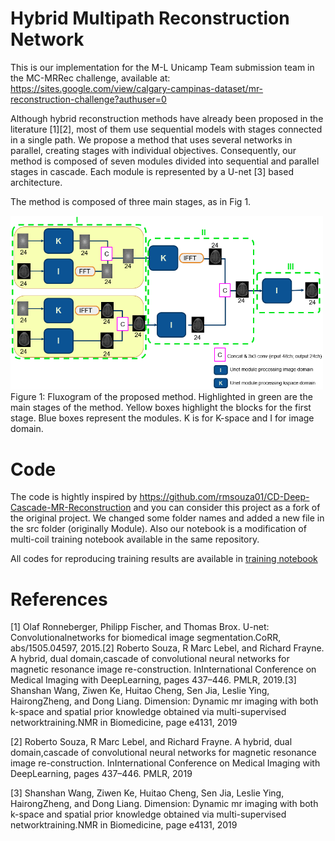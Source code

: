 # Hybrid Multipath Reconstruction Network

This is our implementation for the M-L Unicamp Team submission team in the MC-MRRec challenge, available at: https://sites.google.com/view/calgary-campinas-dataset/mr-reconstruction-challenge?authuser=0

Although hybrid reconstruction methods have already been proposed in the literature [1][2], most of them use sequential models with stages connected in a single path. We propose a method that uses several networks in parallel, creating stages with individual objectives. Consequently, our method is composed of seven modules divided into sequential and parallel stages in cascade. Each module is represented by a U-net [3] based architecture.

The method is composed of three main stages, as in Fig 1.


<img src="https://github.com/alelopes/hybrid-multipath-reconstruction-network/blob/main/imgs/img1.png" width="500">
Figure 1: Fluxogram of the proposed method. Highlighted in green are the main stages of the method. Yellow boxes highlight the blocks for the first stage. Blue boxes represent the modules. K is for K-space and I for image domain.

# Code

The code is hightly inspired by https://github.com/rmsouza01/CD-Deep-Cascade-MR-Reconstruction and you can consider this project as a fork of the original project. We changed some folder names and added a new file in the src folder (originally Module). Also our notebook is a modification of multi-coil training notebook available in the same repository.

All codes for reproducing training results are available in [training notebook](https://github.com/alelopes/hybrid-multipath-reconstruction-network/blob/main/notebooks/train_mc.ipynb)


# References

[1]  Olaf Ronneberger, Philipp Fischer, and Thomas Brox. U-net: Convolutionalnetworks for biomedical image segmentation.CoRR, abs/1505.04597, 2015.[2]  Roberto Souza, R Marc Lebel, and Richard Frayne. A hybrid, dual domain,cascade of convolutional neural networks for magnetic resonance image re-construction.   InInternational  Conference  on  Medical  Imaging  with  DeepLearning, pages 437–446. PMLR, 2019.[3]  Shanshan  Wang,  Ziwen  Ke,  Huitao  Cheng,  Sen  Jia,  Leslie  Ying,  HairongZheng,  and  Dong  Liang.   Dimension:  Dynamic  mr  imaging  with  both  k-space  and  spatial  prior  knowledge  obtained  via  multi-supervised  networktraining.NMR in Biomedicine, page e4131, 2019

[2]  Roberto Souza, R Marc Lebel, and Richard Frayne. A hybrid, dual domain,cascade of convolutional neural networks for magnetic resonance image re-construction.   InInternational  Conference  on  Medical  Imaging  with  DeepLearning, pages 437–446. PMLR, 2019

[3]  Shanshan  Wang,  Ziwen  Ke,  Huitao  Cheng,  Sen  Jia,  Leslie  Ying,  HairongZheng,  and  Dong  Liang.   Dimension:  Dynamic  mr  imaging  with  both  k-space  and  spatial  prior  knowledge  obtained  via  multi-supervised  networktraining.NMR in Biomedicine, page e4131, 2019
